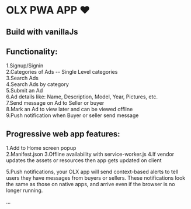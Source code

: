 # OLX PWA APP ❤️
## Build with vanillaJs

## Functionality:  
1.Signup/Signin  
2.Categories  of  Ads  --  Single  Level  categories    
3.Search  Ads  
4.Search  Ads  by  category  
5.Submit  an  Ad  
6.Ad  details  like:  Name,  Description,  Model,  Year,  Pictures,  etc.  
7.Send  message  on  Ad  to  Seller  or  buyer  
8.Mark  an  Ad  to  view  later  and  can  be  viewed  offline  
9.Push  notification  when  Buyer  or  seller  send  message


## Progressive  web  app  features:  
1.Add  to  Home  screen  popup  
2.Manifest.json 
3.Offline  availability  with service-worker.js 
4.If  vendor  updates  the  assets  or  resources  then  app  gets  updated  on  client  

5.Push  notifications,  your  OLX  app  will  send  context-based  alerts  to  tell  users 
they  have  messages  from  buyers  or  sellers. 
These  notifications  look  the  same  as  those  on  native  apps,  and  arrive  even  if  the  browser  is  no  longer  running.

...
